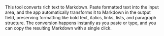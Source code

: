 This tool converts rich text to Markdown. Paste formatted text into the input area, and the app automatically transforms it to Markdown in the output field, preserving formatting like bold text, italics, links, lists, and paragraph structure. The conversion happens instantly as you paste or type, and you can copy the resulting Markdown with a single click.

<!-- Generated from commit: 385ad14624d67c915fc144f5abd5baf9f6149b43 -->